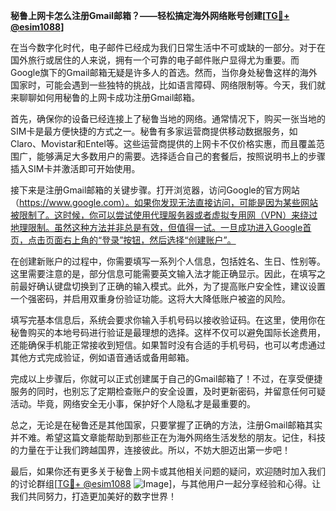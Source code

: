 **秘鲁上网卡怎么注册Gmail邮箱？——轻松搞定海外网络账号创建[[TG💪+ @esim1088](https://t.me/s/esim1088)]**

在当今数字化时代，电子邮件已经成为我们日常生活中不可或缺的一部分。对于在国外旅行或居住的人来说，拥有一个可靠的电子邮件账户显得尤为重要。而Google旗下的Gmail邮箱无疑是许多人的首选。然而，当你身处秘鲁这样的海外国家时，可能会遇到一些独特的挑战，比如语言障碍、网络限制等。今天，我们就来聊聊如何用秘鲁的上网卡成功注册Gmail邮箱。

首先，确保你的设备已经连接上了秘鲁当地的网络。通常情况下，购买一张当地的SIM卡是最方便快捷的方式之一。秘鲁有多家运营商提供移动数据服务，如Claro、Movistar和Entel等。这些运营商提供的上网卡不仅价格实惠，而且覆盖范围广，能够满足大多数用户的需要。选择适合自己的套餐后，按照说明书上的步骤插入SIM卡并激活即可开始使用。

接下来是注册Gmail邮箱的关键步骤。打开浏览器，访问Google的官方网站（https://www.google.com）。如果你发现无法直接访问，可能是因为某些网站被限制了。这时候，你可以尝试使用代理服务器或者虚拟专用网（VPN）来绕过地理限制。虽然这种方法并非总是有效，但值得一试。一旦成功进入Google首页，点击页面右上角的“登录”按钮，然后选择“创建账户”。

在创建新账户的过程中，你需要填写一系列个人信息，包括姓名、生日、性别等。这里需要注意的是，部分信息可能需要英文输入法才能正确显示。因此，在填写之前最好确认键盘切换到了正确的输入模式。此外，为了提高账户安全性，建议设置一个强密码，并启用双重身份验证功能。这将大大降低账户被盗的风险。

填写完基本信息后，系统会要求你输入手机号码以接收验证码。在这里，使用你在秘鲁购买的本地号码进行验证是最理想的选择。这样不仅可以避免国际长途费用，还能确保手机能正常接收到短信。如果暂时没有合适的手机号码，也可以考虑通过其他方式完成验证，例如语音通话或备用邮箱。

完成以上步骤后，你就可以正式创建属于自己的Gmail邮箱了！不过，在享受便捷服务的同时，也别忘了定期检查账户的安全设置，及时更新密码，并留意任何可疑活动。毕竟，网络安全无小事，保护好个人隐私才是最重要的。

总之，无论是在秘鲁还是其他国家，只要掌握了正确的方法，注册Gmail邮箱其实并不难。希望这篇文章能帮助到那些正在为海外网络生活发愁的朋友。记住，科技的力量在于让我们跨越国界，连接彼此。所以，不妨大胆迈出第一步吧！

最后，如果你还有更多关于秘鲁上网卡或其他相关问题的疑问，欢迎随时加入我们的讨论群组[[TG💪+ @esim1088](https://t.me/s/esim1088) ![Image](https://i.postimg.cc/4NQfJmqS/Snipaste-2025-05-13-00-14-12.png)]，与其他用户一起分享经验和心得。让我们共同努力，打造更加美好的数字世界！